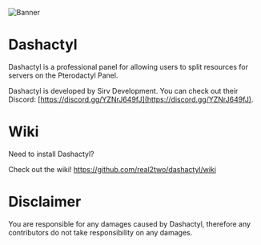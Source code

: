 ![Banner](https://media.discordapp.net/attachments/706970617471303761/768606122147708968/pterodactyl-panel.png)

# Dashactyl

Dashactyl is a professional panel for allowing users to split resources for servers on the Pterodactyl Panel.  

Dashactyl is developed by Sirv Development. You can check out their Discord: [https://discord.gg/YZNrJ649fJ](https://discord.gg/YZNrJ649fJ).

# Wiki

Need to install Dashactyl?

Check out the wiki! https://github.com/real2two/dashactyl/wiki

# Disclaimer

You are responsible for any damages caused by Dashactyl, therefore any contributors do not take responsibility on any damages.
